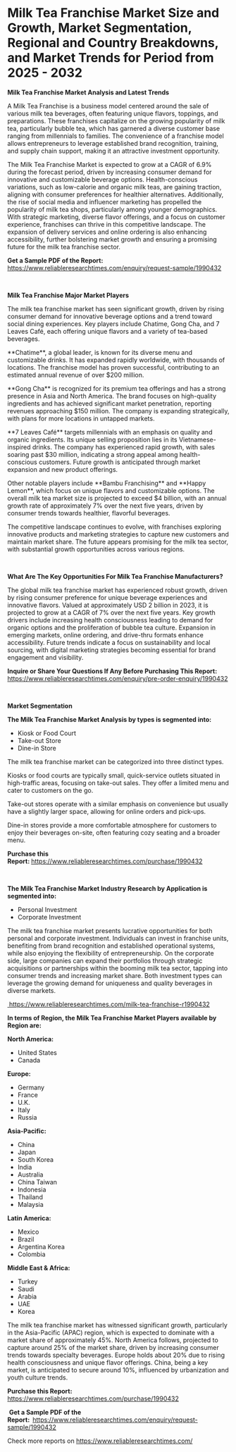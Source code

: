 <p><h1>Milk Tea Franchise Market Size and Growth, Market Segmentation, Regional and Country Breakdowns, and Market Trends for Period from 2025 -  2032</h1></p><p><strong>Milk Tea Franchise Market Analysis and Latest Trends</strong></p>
<p><p>A Milk Tea Franchise is a business model centered around the sale of various milk tea beverages, often featuring unique flavors, toppings, and preparations. These franchises capitalize on the growing popularity of milk tea, particularly bubble tea, which has garnered a diverse customer base ranging from millennials to families. The convenience of a franchise model allows entrepreneurs to leverage established brand recognition, training, and supply chain support, making it an attractive investment opportunity.</p><p>The Milk Tea Franchise Market is expected to grow at a CAGR of 6.9% during the forecast period, driven by increasing consumer demand for innovative and customizable beverage options. Health-conscious variations, such as low-calorie and organic milk teas, are gaining traction, aligning with consumer preferences for healthier alternatives. Additionally, the rise of social media and influencer marketing has propelled the popularity of milk tea shops, particularly among younger demographics. With strategic marketing, diverse flavor offerings, and a focus on customer experience, franchises can thrive in this competitive landscape. The expansion of delivery services and online ordering is also enhancing accessibility, further bolstering market growth and ensuring a promising future for the milk tea franchise sector.</p></p>
<p><strong>Get a Sample PDF of the Report:&nbsp;</strong> <a href="https://www.reliableresearchtimes.com/enquiry/request-sample/1990432?utm_campaign=3040&utm_medium=2&utm_source=Github&utm_content=ia&utm_term=10032025&utm_id=milk-tea-franchise">https://www.reliableresearchtimes.com/enquiry/request-sample/1990432</a></p>
<p>&nbsp;</p>
<p><strong>Milk Tea Franchise Major Market Players</strong></p>
<p><p>The milk tea franchise market has seen significant growth, driven by rising consumer demand for innovative beverage options and a trend toward social dining experiences. Key players include Chatime, Gong Cha, and 7 Leaves Café, each offering unique flavors and a variety of tea-based beverages.</p><p>**Chatime**, a global leader, is known for its diverse menu and customizable drinks. It has expanded rapidly worldwide, with thousands of locations. The franchise model has proven successful, contributing to an estimated annual revenue of over $200 million. </p><p>**Gong Cha** is recognized for its premium tea offerings and has a strong presence in Asia and North America. The brand focuses on high-quality ingredients and has achieved significant market penetration, reporting revenues approaching $150 million. The company is expanding strategically, with plans for more locations in untapped markets.</p><p>**7 Leaves Café** targets millennials with an emphasis on quality and organic ingredients. Its unique selling proposition lies in its Vietnamese-inspired drinks. The company has experienced rapid growth, with sales soaring past $30 million, indicating a strong appeal among health-conscious customers. Future growth is anticipated through market expansion and new product offerings.</p><p>Other notable players include **Bambu Franchising** and **Happy Lemon**, which focus on unique flavors and customizable options. The overall milk tea market size is projected to exceed $4 billion, with an annual growth rate of approximately 7% over the next five years, driven by consumer trends towards healthier, flavorful beverages.</p><p>The competitive landscape continues to evolve, with franchises exploring innovative products and marketing strategies to capture new customers and maintain market share. The future appears promising for the milk tea sector, with substantial growth opportunities across various regions.</p></p>
<p>&nbsp;</p>
<p><strong>What Are The Key Opportunities For Milk Tea Franchise Manufacturers?</strong></p>
<p><p>The global milk tea franchise market has experienced robust growth, driven by rising consumer preference for unique beverage experiences and innovative flavors. Valued at approximately USD 2 billion in 2023, it is projected to grow at a CAGR of 7% over the next five years. Key growth drivers include increasing health consciousness leading to demand for organic options and the proliferation of bubble tea culture. Expansion in emerging markets, online ordering, and drive-thru formats enhance accessibility. Future trends indicate a focus on sustainability and local sourcing, with digital marketing strategies becoming essential for brand engagement and visibility.</p></p>
<p><strong>Inquire or Share Your Questions If Any Before Purchasing This Report:</strong> <a href="https://www.reliableresearchtimes.com/enquiry/pre-order-enquiry/1990432?utm_campaign=3040&utm_medium=2&utm_source=Github&utm_content=ia&utm_term=10032025&utm_id=milk-tea-franchise">https://www.reliableresearchtimes.com/enquiry/pre-order-enquiry/1990432</a></p>
<p>&nbsp;</p>
<p><strong>Market Segmentation</strong></p>
<p><strong>The Milk Tea Franchise Market Analysis by types is segmented into:</strong></p>
<p><ul><li>Kiosk or Food Court</li><li>Take-out Store</li><li>Dine-in Store</li></ul></p>
<p><p>The milk tea franchise market can be categorized into three distinct types. </p><p>Kiosks or food courts are typically small, quick-service outlets situated in high-traffic areas, focusing on take-out sales. They offer a limited menu and cater to customers on the go.</p><p>Take-out stores operate with a similar emphasis on convenience but usually have a slightly larger space, allowing for online orders and pick-ups.</p><p>Dine-in stores provide a more comfortable atmosphere for customers to enjoy their beverages on-site, often featuring cozy seating and a broader menu.</p></p>
<p><strong>Purchase this Report:&nbsp;</strong><a href="https://www.reliableresearchtimes.com/purchase/1990432?utm_campaign=3040&utm_medium=2&utm_source=Github&utm_content=ia&utm_term=10032025&utm_id=milk-tea-franchise">https://www.reliableresearchtimes.com/purchase/1990432</a></p>
<p>&nbsp;</p>
<p><strong>The Milk Tea Franchise Market Industry Research by Application is segmented into:</strong></p>
<p><ul><li>Personal Investment</li><li>Corporate Investment</li></ul></p>
<p><p>The milk tea franchise market presents lucrative opportunities for both personal and corporate investment. Individuals can invest in franchise units, benefiting from brand recognition and established operational systems, while also enjoying the flexibility of entrepreneurship. On the corporate side, large companies can expand their portfolios through strategic acquisitions or partnerships within the booming milk tea sector, tapping into consumer trends and increasing market share. Both investment types can leverage the growing demand for uniqueness and quality beverages in diverse markets.</p></p>
<p><a href="https://www.reliableresearchtimes.com/milk-tea-franchise-r1990432?utm_campaign=3040&utm_medium=2&utm_source=Github&utm_content=ia&utm_term=10032025&utm_id=milk-tea-franchise">&nbsp;https://www.reliableresearchtimes.com/milk-tea-franchise-r1990432</a></p>
<p><strong>In terms of Region, the Milk Tea Franchise Market Players available by Region are:</strong></p>
<p>
    <p> <strong> North America: </strong>
        <ul>
            <li>United States</li>
            <li>Canada</li>
        </ul>
        </p> 
    <p> <strong> Europe: </strong>
        <ul>
            <li>Germany</li>
            <li>France</li>
            <li>U.K.</li>
            <li>Italy</li>
            <li>Russia</li>
        </ul>
        </p> 
    <p> <strong> Asia-Pacific: </strong>
        <ul>
            <li>China</li>
            <li>Japan</li>
            <li>South Korea</li>
            <li>India</li>
            <li>Australia</li>
            <li>China Taiwan</li>
            <li>Indonesia</li>
            <li>Thailand</li>
            <li>Malaysia</li>
        </ul>
        </p> 
    <p> <strong> Latin America: </strong>
        <ul>
            <li>Mexico</li>
            <li>Brazil</li>
            <li>Argentina Korea</li>
            <li>Colombia</li>
        </ul>
        </p> 
    <p> <strong> Middle East & Africa: </strong>
        <ul>
            <li>Turkey</li>
            <li>Saudi</li>
            <li>Arabia</li>
            <li>UAE</li>
            <li>Korea</li>
        </ul>
    </p>
    </p>
<p><p>The milk tea franchise market has witnessed significant growth, particularly in the Asia-Pacific (APAC) region, which is expected to dominate with a market share of approximately 45%. North America follows, projected to capture around 25% of the market share, driven by increasing consumer trends towards specialty beverages. Europe holds about 20% due to rising health consciousness and unique flavor offerings. China, being a key market, is anticipated to secure around 10%, influenced by urbanization and youth culture trends.</p></p>
<p><strong>Purchase this Report: </strong><a href="https://www.reliableresearchtimes.com/purchase/1990432?utm_campaign=3040&utm_medium=2&utm_source=Github&utm_content=ia&utm_term=10032025&utm_id=milk-tea-franchise">https://www.reliableresearchtimes.com/purchase/1990432</a></p>
<p>&nbsp;<strong>Get a Sample PDF of the Report:&nbsp;&nbsp;</strong><a href="https://www.reliableresearchtimes.com/enquiry/request-sample/1990432?utm_campaign=3040&utm_medium=2&utm_source=Github&utm_content=ia&utm_term=10032025&utm_id=milk-tea-franchise">https://www.reliableresearchtimes.com/enquiry/request-sample/1990432</a></p>
<p><strong></strong></p>
<p>Check more reports on <a href="https://www.reliableresearchtimes.com/?utm_campaign=3040&utm_medium=2&utm_source=Github&utm_content=ia&utm_term=10032025&utm_id=milk-tea-franchise">https://www.reliableresearchtimes.com/</a></p>